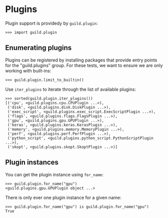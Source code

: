 # Plugins

Plugin support is providedy by `guild.plugin`:

    >>> import guild.plugin

## Enumerating plugins

Plugins can be registered by installing packages that provide entry
points for the "guild.plugins" group. For these tests, we want to
ensure we are only working with built-ins:

    >>> guild.plugin.limit_to_builtin()

Use `iter_plugins` to iterate through the list of available plugins:

    >>> sorted(guild.plugin.iter_plugins())
    [('cpu', <guild.plugins.cpu.CPUPlugin ...>),
     ('disk', <guild.plugins.disk.DiskPlugin ...>),
     ('exec_script', <guild.plugins.exec_script.ExecScriptPlugin ...>),
     ('flags', <guild.plugins.flags.FlagsPlugin ...>),
     ('gpu', <guild.plugins.gpu.GPUPlugin ...>),
     ('keras', <guild.plugins.keras.KerasPlugin ...>),
     ('memory', <guild.plugins.memory.MemoryPlugin ...>),
     ('perf', <guild.plugins.perf.PerfPlugin ...>),
     ('python_script', <guild.plugins.python_script.PythonScriptPlugin ...>),
     ('skopt', <guild.plugins.skopt.SkoptPlugin ...>)]

## Plugin instances

You can get the plugin instance using `for_name`:

    >>> guild.plugin.for_name("gpu")
    <guild.plugins.gpu.GPUPlugin object ...>

There is only ever one plugin instance for a given name:

    >>> guild.plugin.for_name("gpu") is guild.plugin.for_name("gpu")
    True
